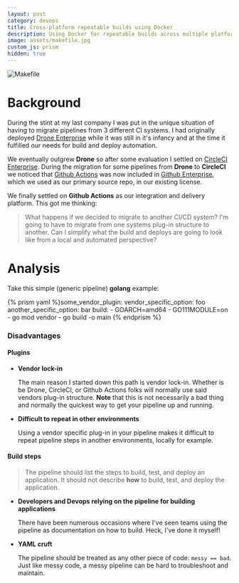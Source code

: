 ```yaml
---
layout: post
category: devops
title: Cross-platform repeatable builds using Docker
description: Using Docker for repeatable builds across multiple platforms
image: assets/makefile.jpg
custom_js: prism
hidden: true
---
```


![Makefile](/blog/assets/makefile.jpg)

# Background

During the stint at my last company I was put in the unique situation of having 
to migrate pipelines from 3 different CI systems. I had originally deployed 
[Drone Enterprise](https://drone.io/) while it was still in it's infancy and at 
the time it fulfilled our needs for build and deploy automation.

We eventually outgrew **Drone** so after some evaluation I settled on [CircleCI 
Enterprise](https://circleci.com). During the migration for some pipelines from 
**Drone** to **CircleCI** we noticed that [Github 
Actions](https://github.com/features/actions) was now included in [Github 
Enterprise](https://github.com/enterprise), which we used as our primary source 
repo, in our existing license. 

We finally settled on **Github Actions** as our integration and delivery 
platform.  This got me thinking:

> What happens if we decided to migrate to another CI/CD system? I'm going to 
> have to migrate from one systems plug-in structure to another. Can I simplify 
> what the build and deploys are going to look like from a local and automated 
> perspective?

# Analysis 

Take this simple (generic pipeline) **golang** example:

{% prism yaml %}some_vendor_plugin:
    vendor_specific_option: foo
    another_specific_option: bar
    build:
      - GOARCH=amd64
      - GO111MODULE=on
      - go mod vendor
      - go build -o main
{% endprism %}

### Disadvantages

#### Plugins

* **Vendor lock-in**

    The main reason I started down this path is vendor lock-in. Whether is be 
    Drone, CircleCI, or Github Actions folks will normally use said vendors 
    plug-in structure. **Note** that this is not necessarily a bad thing and 
    normally the quickest way to get your pipeline up and running.

* **Difficult to repeat in other environments**

    Using a vendor specific plug-in in your pipeline makes it difficult to 
    repeat pipeline steps in another environments, locally for example. 

#### Build steps

> The pipeline should list the steps to build, test, and deploy an application.
> It should not describe **how** to build, test, and deploy the application.

* **Developers and Devops relying on the pipeline for building applications**

    There have been numerous occasions where I've seen teams using the pipeline 
    as documentation on how to build. Heck, I've done it myself! 

* **YAML cruft**

    The pipeline should be treated as any other piece of code: `messy == bad`.
    Just like messy code, a messy pipeline can be hard to troubleshoot and 
    maintain.
